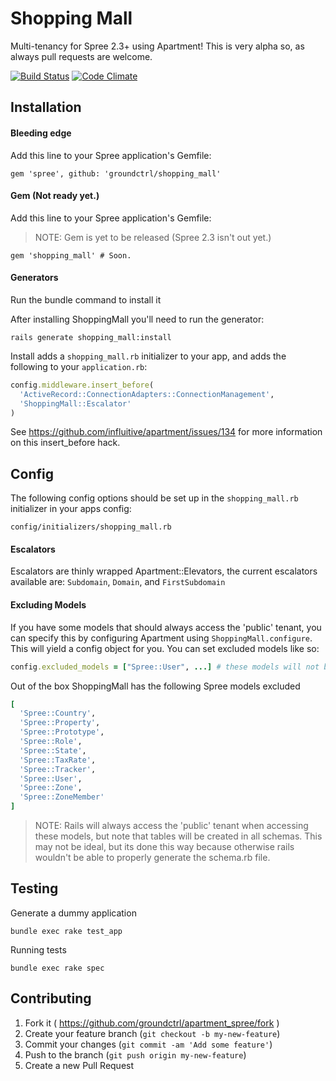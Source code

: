 # Shopping Mall

Multi-tenancy for Spree 2.3+ using Apartment! This is very alpha so, as always pull requests are welcome.

[![Build Status](https://travis-ci.org/groundctrl/shopping_mall.svg?branch=master)](https://travis-ci.org/groundctrl/shopping_mall)
[![Code Climate](https://codeclimate.com/github/groundctrl/shopping_mall.png)](https://codeclimate.com/github/groundctrl/shopping_mall)

## Installation

#### Bleeding edge
Add this line to your Spree application's Gemfile:

    gem 'spree', github: 'groundctrl/shopping_mall'
    

#### Gem (Not ready yet.)
Add this line to your Spree application's Gemfile:
> NOTE: Gem is yet to be released (Spree 2.3 isn't out yet.)

    gem 'shopping_mall' # Soon.


#### Generators
Run the bundle command to install it

After installing ShoppingMall you'll need to run the generator:

    rails generate shopping_mall:install

Install adds a `shopping_mall.rb` initializer to your app, and adds the following to your `application.rb`:

```ruby
config.middleware.insert_before(
  'ActiveRecord::ConnectionAdapters::ConnectionManagement',
  'ShoppingMall::Escalator'
)
```
See https://github.com/influitive/apartment/issues/134 for more information on this insert_before hack.

## Config

The following config options should be set up in the `shopping_mall.rb` initializer in your apps config:

    config/initializers/shopping_mall.rb
    
#### Escalators

Escalators are thinly wrapped Apartment::Elevators, the current escalators available are: `Subdomain`, `Domain`, and `FirstSubdomain`

#### Excluding Models

If you have some models that should always access the 'public' tenant, you can specify this by configuring Apartment using `ShoppingMall.configure`.  This will yield a config object for you.  You can set excluded models like so:

```ruby
config.excluded_models = ["Spree::User", ...] # these models will not be multi-tenanted, but remain in the global (public) namespace
```

Out of the box ShoppingMall has the following Spree models excluded

```ruby
[
  'Spree::Country',
  'Spree::Property',
  'Spree::Prototype',
  'Spree::Role',
  'Spree::State',
  'Spree::TaxRate',
  'Spree::Tracker',
  'Spree::User',
  'Spree::Zone',
  'Spree::ZoneMember'
]
```

> NOTE: Rails will always access the 'public' tenant when accessing these models,  but note that tables will be created in all schemas.  This may not be ideal, but its done this way because otherwise rails wouldn't be able to properly generate the schema.rb file.


## Testing

Generate a dummy application

    bundle exec rake test_app

Running tests

    bundle exec rake spec

## Contributing

1. Fork it ( https://github.com/groundctrl/apartment_spree/fork )
2. Create your feature branch (`git checkout -b my-new-feature`)
3. Commit your changes (`git commit -am 'Add some feature'`)
4. Push to the branch (`git push origin my-new-feature`)
5. Create a new Pull Request
